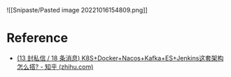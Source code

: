 ![[Snipaste/Pasted image 20221016154809.png]]

# Reference
- [(13 封私信 / 18 条消息) K8S+Docker+Nacos+Kafka+ES+Jenkins这套架构怎么搭? - 知乎 (zhihu.com)](https://www.zhihu.com/question/493875661/answer/2276711911)

